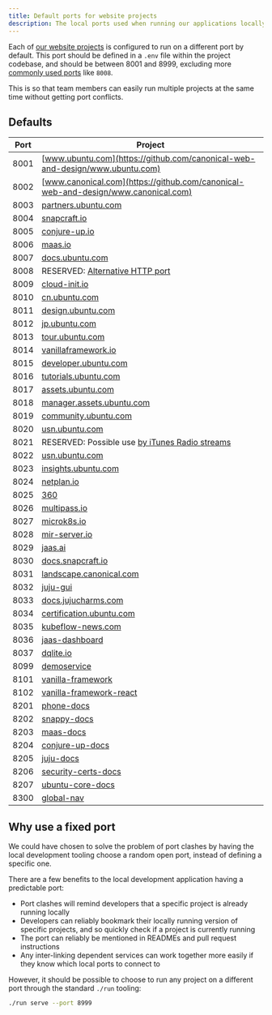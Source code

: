 ```yaml
---
title: Default ports for website projects
description: The local ports used when running our applications locally
---
```


Each of [our website projects](https://github.com/canonical-websites/) is configured to run on a different port by default.
This port should be defined in a `.env` file within the project codebase, and
should be between 8001 and 8999, excluding more [commonly used ports](https://en.wikipedia.org/wiki/List_of_TCP_and_UDP_port_numbers) like `8008`.

This is so that team members can easily run multiple projects at the same time without getting port conflicts.

## Defaults

| Port | Project                                                                                             |
| ---- | --------------------------------------------------------------------------------------------------- |
| 8001 | [www.ubuntu.com](https://github.com/canonical-web-and-design/www.ubuntu.com)                        |
| 8002 | [www.canonical.com](https://github.com/canonical-web-and-design/www.canonical.com)                  |
| 8003 | [partners.ubuntu.com](https://github.com/canonical-web-and-design/partners.ubuntu.com)              |
| 8004 | [snapcraft.io](https://github.com/canonical-web-and-design/snapcraft.io)                            |
| 8005 | [conjure-up.io](https://github.com/canonical-web-and-design/conjure-up.io)                          |
| 8006 | [maas.io](https://github.com/canonical-web-and-design/maas.io)                                      |
| 8007 | [docs.ubuntu.com](https://github.com/canonical-web-and-design/docs.ubuntu.com)                      |
| 8008 | RESERVED: [Alternative HTTP port](https://en.wikipedia.org/wiki/List_of_TCP_and_UDP_port_numbers)   |
| 8009 | [cloud-init.io](https://github.com/canonical-web-and-design/cloud-init.io)                          |
| 8010 | [cn.ubuntu.com](https://github.com/canonical-web-and-design/cn.ubuntu.com)                          |
| 8011 | [design.ubuntu.com](https://github.com/canonical-web-and-design/design.ubuntu.com)                  |
| 8012 | [jp.ubuntu.com](https://github.com/canonical-web-and-design/jp.ubuntu.com)                          |
| 8013 | [tour.ubuntu.com](https://github.com/canonical-web-and-design/tour.ubuntu.com)                      |
| 8014 | [vanillaframework.io](https://github.com/canonical-web-and-design/vanillaframework.io/)             |
| 8015 | [developer.ubuntu.com](https://github.com/canonical-web-and-design/developer.ubuntu.com/)           |
| 8016 | [tutorials.ubuntu.com](https://github.com/canonical-web-and-design/tutorials.ubuntu.com/)           |
| 8017 | [assets.ubuntu.com](https://github.com/canonical-web-and-design/assets.ubuntu.com/)                 |
| 8018 | [manager.assets.ubuntu.com](https://github.com/canonical-web-and-design/manager.assets.ubuntu.com/) |
| 8019 | [community.ubuntu.com](https://github.com/canonical-web-and-design/community.ubuntu.com/)           |
| 8020 | [usn.ubuntu.com](https://github.com/canonical-web-and-design/usn.ubuntu.com/)                       |
| 8021 | RESERVED: Possible use [by iTunes Radio streams](https://support.apple.com/en-za/HT202944)          |
| 8022 | [usn.ubuntu.com](https://launchpad.net/usn.ubuntu.com)                                              |
| 8023 | [insights.ubuntu.com](https://github.com/canonical-web-and-design/insights.ubuntu.com/)             |
| 8024 | [netplan.io](https://github.com/canonical-web-and-design/netplan.io/)                               |
| 8025 | [360](https://github.com/ubuntudesign/360/)                                                         |
| 8026 | [multipass.io](https://github.com/canonical-web-and-design/multipass.io)                            |
| 8027 | [microk8s.io](https://github.com/canonical-web-and-design/microk8s.io)                              |
| 8028 | [mir-server.io](https://github.com/canonical-web-and-design/mir-server.io)                          |
| 8029 | [jaas.ai](https://github.com/canonical-web-and-design/jaas.ai)                                      |
| 8030 | [docs.snapcraft.io](https://github.com/canonical-web-and-design/docs.snapcraft.io)                  |
| 8031 | [landscape.canonical.com](https://github.com/canonical-web-and-design/landscape.canonical.com)      |
| 8032 | [juju-gui](https://github.com/juju/juju-gui)                                                        |
| 8033 | [docs.jujucharms.com](https://github.com/canonical-web-and-design/docs.jujucharms.com)              |
| 8034 | [certification.ubuntu.com](https://github.com/canonical-web-and-design/certification.ubuntu.com)    |
| 8035 | [kubeflow-news.com](https://github.com/canonical-web-and-design/kubeflow-news.com)                  |
| 8036 | [jaas-dashboard](https://github.com/canonical-web-and-design/jaas-dashboard)                        |
| 8037 | [dqlite.io](https://github.com/canonical-web-and-design/dqlite.io)                                  |
| 8099 | [demoservice](https://github.com/canonical-web-and-design/demoservice)                              |
| 8101 | [vanilla-framework](https://github.com/canonical-web-and-design/vanilla-framework)                  |
| 8102 | [vanilla-framework-react](https://github.com/canonical-web-and-design/vanilla-framework-react)      |
| 8201 | [phone-docs](https://github.com/canonical-docs/phone-docs/)                                         |
| 8202 | [snappy-docs](https://github.com/canonical-docs/snappy-docs)                                        |
| 8203 | [maas-docs](https://github.com/canonicalltd/maas-docs)                                              |
| 8204 | [conjure-up-docs](https://github.com/canonical-docs/conjure-up-docs)                                |
| 8205 | [juju-docs](https://github.com/juju/docs)                                                           |
| 8206 | [security-certs-docs](https://github.com/CanonicalLtd/security-certs-docs)                          |
| 8207 | [ubuntu-core-docs](https://github.com/CanonicalLtd/ubuntu-core-docs)                                |
| 8300 | [global-nav](https://github.com/canonical-web-and-design/global-nav)                                |

## Why use a fixed port

We could have chosen to solve the problem of port clashes by having the local development
tooling choose a random open port, instead of defining a specific one.

There are a few benefits to the local development application having a predictable port:

- Port clashes will remind developers that a specific project is already running locally
- Developers can reliably bookmark their locally running version of specific projects, and so quickly check if a project is currently running
- The port can reliably be mentioned in READMEs and pull request instructions
- Any inter-linking dependent services can work together more easily if they know which local ports to connect to

However, it should be possible to choose to run any project on a different port through the standard `./run` tooling:

```bash
./run serve --port 8999
```

